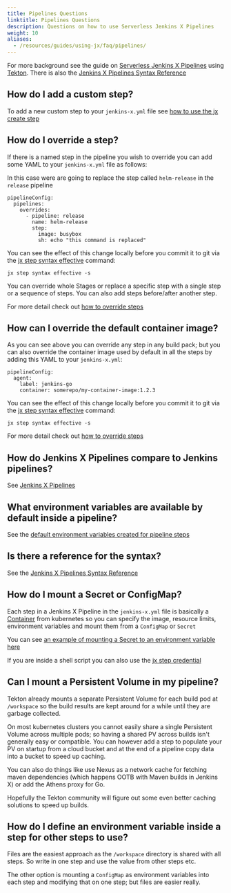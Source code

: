 ```yaml
---
title: Pipelines Questions
linktitle: Pipelines Questions
description: Questions on how to use Serverless Jenkins X Pipelines
weight: 10
aliases:
  - /resources/guides/using-jx/faq/pipelines/
---
```


For more background see the guide on [Serverless Jenkins X Pipelines](/about/concepts/jenkins-x-pipelines/) using [Tekton](https://tekton.dev/). There is also the [Jenkins X Pipelines Syntax Reference](/docs/reference/pipeline-syntax-reference/)

## How do I add a custom step?

To add a new custom step to your `jenkins-x.yml` file see [how to use the jx create step](/about/concepts/jenkins-x-pipelines/)

## How do I override a step?

If there is a named step in the pipeline you wish to override you can add some YAML to your `jenkins-x.yml` file as 
 follows:

In this case were are going to replace the step called `helm-release` in the `release` pipeline

``` 
pipelineConfig:
  pipelines:
    overrides:
      - pipeline: release
        name: helm-release
        step: 
          image: busybox
          sh: echo "this command is replaced"
```   

You can see the effect of this change locally before you commit it to git via the [jx step syntax effective](/commands/jx_step_syntax_effective/) command:

``` 
jx step syntax effective -s
```

You can override whole Stages or replace a specific step with a single step or a sequence of steps. You can also add steps before/after another step.

For more detail check out [how to override steps](/docs/reference/pipeline-syntax-reference/#specifying-and-overriding-release-pull-request-and-feature-pipelines)

## How can I override the default container image?

As you can see above you can override any step in any build pack; but you can also override the container image used by default in all the steps by adding this YAML to your `jenkins-x.yml`:

``` 
pipelineConfig:
  agent:
    label: jenkins-go
    container: somerepo/my-container-image:1.2.3
```

You can see the effect of this change locally before you commit it to git via the [jx step syntax effective](/commands/jx_step_syntax_effective/) command:

``` 
jx step syntax effective -s
```         

For more detail check out [how to override steps](/docs/reference/pipeline-syntax-reference/#specifying-and-overriding-release-pull-request-and-feature-pipelines)

## How do Jenkins X Pipelines compare to Jenkins pipelines?

See [Jenkins X Pipelines](/docs/build-test-preview/jenkins-x-pipelines/)


## What environment variables are available by default inside a pipeline?

See the [default environment variables created for pipeline steps](/docs/resources/guides/using-jx/pipelines/envvars/#default-environment-variables)

## Is there a reference for the syntax?

See the [Jenkins X Pipelines Syntax Reference](/docs/reference/pipeline-syntax-reference/)

## How do I mount a Secret or ConfigMap?

Each step in a Jenkins X Pipeline in the `jenkins-x.yml` file is basically a [Container](https://kubernetes.io/docs/reference/generated/kubernetes-api/v1.15/#container-v1-core) from kubernetes so you can specify the image, resource limits, environment variables and mount them from a `ConfigMap` or `Secret`

You can see [an example of mounting a Secret to an environment variable here](/docs/reference/pipeline-syntax-reference/#full-pipeline-definition-in-jenkins-xyml)

If you are inside a shell script you can also use the [jx step credential](/commands/deprecation/)

## Can I mount a Persistent Volume in my pipeline?

Tekton already mounts a separate Persistent Volume for each build pod at `/workspace` so the build results are kept around for a while until they are garbage collected.

On most kubernetes clusters you cannot easily share a single Persistent Volume across multiple pods; so having a shared PV across builds isn't generally easy or compatible. You can however add a step to populate your PV on startup from a cloud bucket and at the end of a pipeline copy data into a bucket to speed up caching.

You can also do things like use Nexus as a network cache for fetching maven dependencies (which happens OOTB with Maven builds in Jenkins X) or add the Athens proxy for Go.

Hopefully the Tekton community will figure out some even better caching solutions to speed up builds.


## How do I define an environment variable inside a step for other steps to use?

Files are the easiest approach as the `/workspace` directory is shared with all steps. So write in one step and use the value from other steps etc.

The other option is mounting a `ConfigMap` as environment variables into each step and modifying that on one step; but files are easier really.



